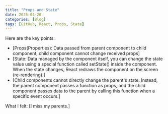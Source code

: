 ```yaml
---
title: "Props and State"
date: 2025-04-26
categories: [Blog]
tags: [GitHub, React, Props, State]
---
```


Here are the key points:

* [Props(Properties): Data passed from parent component to child component, child component cannot change received props]
* [State: Data managed by the component itself, you can change the state value using a special function called setState() inside the component. When the state changes, React redraws the component on the screen (re-rendering).]
* [Child components cannot directly change the parent's state. Instead, the parent component passes a function as props, and the child component passes data to the parent by calling this function when a specific event occurs.]

What I felt:
[I miss my parents.]